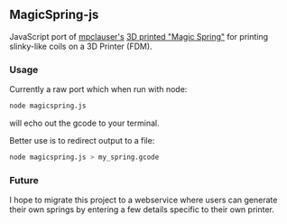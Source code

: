 ## MagicSpring-js

JavaScript port of [mpclauser's](https://hackaday.io/MikeC) [3D printed "Magic Spring"](https://hackaday.io/project/20198-3d-printed-magic-spring) for printing
slinky-like coils on a 3D Printer (FDM).

### Usage

Currently a raw port which when run with node:
```bash
node magicspring.js
```
will echo out the gcode to your terminal.

Better use is to redirect output to a file:
```bash
node magicspring.js > my_spring.gcode
```

### Future

I hope to migrate this project to a webservice where users can generate their own
springs by entering a few details specific to their own printer.
